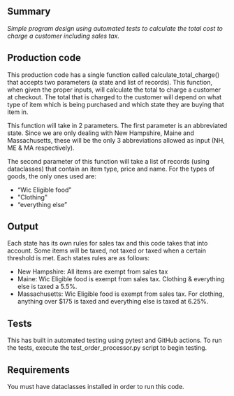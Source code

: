 ## Summary
_Simple program design using automated tests to calculate the total cost to charge a customer including sales tax._

## Production code

This production code has a single function called calculate_total_charge() that accepts two parameters (a state and list of records). 
This function, when given the proper inputs, will calculate the total to charge a customer at checkout. The total that is charged
to the customer will depend on what type of item which is being purchased and which state they are buying that item in. 

This function will take in 2 parameters. The first parameter is an abbreviated state. Since we are only dealing with
New Hampshire, Maine and Massachusetts, these will be the only 3 abbreviations allowed as input (NH, ME & MA respectively).

The second parameter of this function will take a list of records (using dataclasses) that contain an item type, price and name. 
For the types of goods, the only ones used are: 
- “Wic Eligible food”
- "Clothing"
- “everything else”
## Output
Each state has its own rules for sales tax and this code takes that into account. Some items will be taxed, not taxed 
or taxed when a certain threshold is met. Each states rules are as follows:

- New Hampshire: All items are exempt from sales tax
- Maine: Wic Eligible food is exempt from sales tax. Clothing & everything else is taxed a 5.5%.
- Massachusetts: Wic Eligible food is exempt from sales tax. For clothing, anything over $175 is taxed and everything 
else is taxed at 6.25%.
  
## Tests
This has built in automated testing using pytest and GitHub actions. To run the tests, execute the 
test_order_processor.py script to begin testing. 

## Requirements
You must have dataclasses installed in order to run this code.
